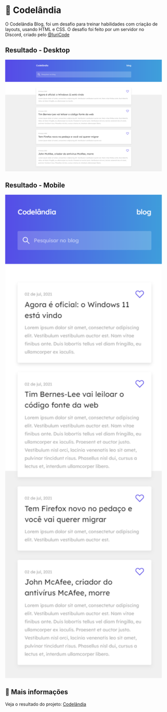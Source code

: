# :rocket: Codelândia

O Codelândia Blog, foi um desafio para treinar habilidades com criação de layouts, usando HTML e CSS.
O desafio foi feito por um servidor no Discord, criado pelo [@IuriCode](https://bio-iuricode.vercel.app)

## Resultado - Desktop

<img src="./public/assets/imgs/readme/desktop.png" width="560px">

## Resultado - Mobile

<img src="./public/assets/imgs/readme/mobile.png" width="560px">


## :link: Mais informações

Veja o resultado do projeto: [Codelândia](https://codelandia-devjohn.netlify.app)
